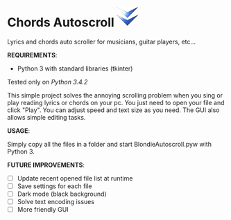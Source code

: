 # Chords Autoscroll ![alt Logo](https://github.com/decadenza/chordsautoscroll/raw/master/media/icon.png)
Lyrics and chords auto scroller for musicians, guitar players, etc...

**REQUIREMENTS**:
- Python 3 with standard libraries (tkinter)

Tested only on *Python 3.4.2*

This simple project solves the annoying scrolling problem when you sing or play reading lyrics or chords on your pc.
You just need to open your file and click "Play". You can adjust speed and text size as you need.
The GUI also allows simple editing tasks.

**USAGE**:

Simply copy all the files in a folder and start BlondieAutoscroll.pyw with Python 3.

**FUTURE IMPROVEMENTS**:
- [ ] Update recent opened file list at runtime
- [ ] Save settings for each file
- [ ] Dark mode (black background)
- [ ] Solve text encoding issues
- [ ] More friendly GUI
